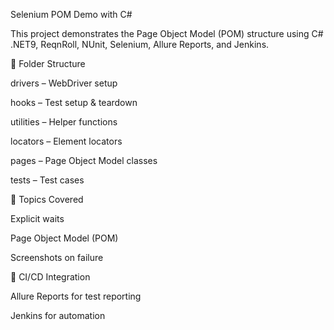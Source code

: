 ﻿Selenium POM Demo with C#

This project demonstrates the Page Object Model (POM) structure using C# .NET9, ReqnRoll, NUnit, Selenium, Allure Reports, and Jenkins.

📂 Folder Structure

drivers – WebDriver setup

hooks – Test setup & teardown

utilities – Helper functions

locators – Element locators

pages – Page Object Model classes

tests – Test cases

🔹 Topics Covered

Explicit waits

Page Object Model (POM)

Screenshots on failure

🚀 CI/CD Integration
 
Allure Reports for test reporting

Jenkins for automation